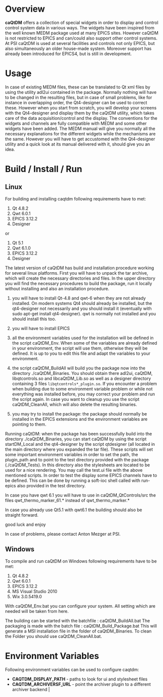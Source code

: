 # Overview
__caQtDM__ offers a collection of special widgets in order to display and control control system data in various ways. The widgets have been inspired from the well known MEDM package used
at many EPICS sites. However caQtDM is not restricted to EPICS and can/could also support other control systems. At PSI caQtDM is used at several facilities and controls not only EPICS, but also simultaneously
an older house-made system. Moreover support has already been introduced for EPICS4, but is still in development.

# Usage
In case of existing MEDM files, these can be translated to Qt xml files by using the utility adl2ui contained in the package. Normally nothing will have to be changed in the resulting files, but in case of small problems, like for instance in overlapping order, the Qt4-designer can be used to correct these. However when you start from scratch, you will develop your screens with the Qt4-designer and display them by the caQtDM utility, which takes care of the data acquisition/control and the display. The conventions for the widgets and channels are fully compatible with MEDM and some other widgets have been added. The MEDM manual will give you normally all the necessary explanations for the different widgets while the mechanisms are the same. However you will have to get accustomed with the Qt4-designer utility and a quick look at its manual delivered with it, should give you an idea.

# Build / Install / Run

## Linux
For building and installing caqtdm following requirements have to met:

1. Qt 4.8.2
2. Qwt 6.0.1
3. EPICS 3.12.2
4. Designer

or

1. Qt 5.1
2. Qwt 6.1.0
3. EPICS 3.12.2
4. Designer

The latest version of caQtDM has build and installation procedure working for several linux platforms. First you will have to unpack the tar archive, which will create the necessary directories and files. In the upper directory you will find the necessary procedures to build the package, run it locally without installing and also an installation procedure.

  1. you will have to install Qt-4.8 and qwt-6 when they are not already installed. On modern systems Qt4 should already be installed, but the qt4-designer not necessarily and you should install it (eventually with sudo apt-get install qt4-designer). qwt is normally not installed and you should install this too.

  2. you will have to install EPICS

  3. all the environment variables used for the installation will be defined in the script caQtDM_Env. When some of the variables are already defined in your environment, the script will use them, otherwise they will be defined. It is up to you to edit this file and adapt the variables to your environment.

  4. the script caQtDM_BuildAll will build you the package now into the directory ./caQtDM_Binaries. You should obtain there adl2ui, caQtDM, libqtcontrols.so and libcaQtDM_Lib.so as well as a designer directory containing 3 files `libqtcontrols*_plugin.so`. If you encounter a problem when building due to some environment variable problem or while not everything was installed before, you may correct your problem and run the script again. In case you want to cleanup you use the script caQtDM_CleanAll, which will also delete the resulting binaries.

  5. you may try to install the package: the package should normally be installed in the EPICS extensions and the environment variables are pointing to them.

Running caQtDM: when the package has been successfully build into the directory ./caQtDM_Binaries, you can start caQtDM by using the script startDM_Local
and the qt4-designer by the script qtdesigner (all located in the main directory where you expanded the tar file). These scripts will set some important environment variables in order to set the path, the plugin_path and to point to the test directory provided with the package (./caQtDM_Tests). In this directory also the stylesheets are located to be used for a nice rendering. You may call the test.ui file with the above mentioned scripts. In order to test the display some EPICS channels have to be defined. This can be done by running a soft-ioc shell called with run-epics also provided in the test directory.

In case you have qwt 6.1 you will have to use in caQtDM_QtControls/src the files qwt_thermo_marker_61.* instead of qwt_thermo_marker.*

In case you already use Qt5.1 with qwt6.1 the building should also be straight forward.

good luck and enjoy

In case of problems, please contact Anton Mezger at PSI.

## Windows
To compile and run caQtDM on Windows following requirements have to be met:

1. Qt 4.8.2
2. Qwt 6.0.1
3. EPICS 3.12.2
4. MS Visual Studio 2010
5. Wix 3.0.5419.0

With caQtDM_Env.bat you can configure your system. All setting which are needed will be taken from here.

The building can be started with the batchfile 	: caQtDM_BuildAll.bat
The packaging is made with the batch file 	: caQtDM_Build_Package.bat
This will generate a MSI installation file in the folder of caQtDM_Binaries.
To clean the Folder you should use caQtDM_CleanAll.bat.


# Environment Variables
Following environment variables can be used to configure caqtdm:
- __CAQTDM_DISPLAY_PATH__ - paths to look for ui and stylesheet files
- __CAQTDM_ARCHIVERSF_URL__ - point the archiver plugin to a different archiver backend |